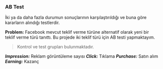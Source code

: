### AB Test

İki ya da daha fazla durumun sonuçlarının karşılaştırıldığı ve buna göre kararların alındığı testlerdir.

**Problem:** Facebook mevcut teklif verme türüne alternatif olarak yeni bir teklif verme türü tanıttı. Bu projede iki teklif türü için AB testi yapmaktayım.

> Kontrol ve test grupları bulunmaktadır. 

***Impression:*** Reklam görüntüleme sayısı
***Click:*** Tıklama
***Purchase:*** Satın alım
***Earning:*** Kazanç


